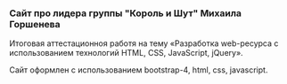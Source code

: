  ### Сайт про лидера группы "Король и Шут" Михаила Горшенева

Итоговая аттестационноя работя на тему «Разработка web-ресурса с использованием технологий HTML, CSS, JavaScript, jQuery».

Сайт оформлен с использованием bootstrap-4, html, css, javascript.
